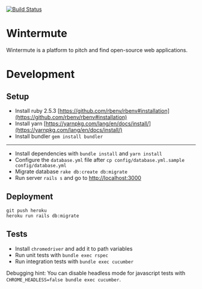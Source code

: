 [![Build Status](https://travis-ci.org/neonmate/wintermute.svg?branch=master)](https://travis-ci.org/neonmate/wintermute)

# Wintermute
Wintermute is a platform to pitch and find open-source web applications.

# Development

## Setup

- Install ruby 2.5.3 [https://github.com/rbenv/rbenv#installation](https://github.com/rbenv/rbenv#installation)
- Install yarn [https://yarnpkg.com/lang/en/docs/install/](https://yarnpkg.com/lang/en/docs/install/)
- Install bundler `gem install bundler`
---
- Install dependencies with `bundle install` and `yarn install`
- Configure the `database.yml` file after `cp config/database.yml.sample config/database.yml`
- Migrate database `rake db:create db:migrate`
- Run server `rails s` and go to [http://localhost:3000](http://localhost:3000)

## Deployment

```
git push heroku
heroku run rails db:migrate
```

## Tests

- Install `chromedriver` and add it to path variables
- Run unit tests with `bundle exec rspec`
- Run integration tests with `bundle exec cucumber`

Debugging hint: You can disable headless mode for javascript tests with `CHROME_HEADLESS=false bundle exec cucumber`.
